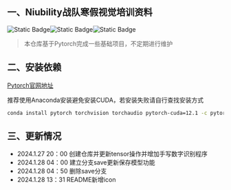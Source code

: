 ## 一、Niubility战队寒假视觉培训资料

![Static Badge](https://img.shields.io/badge/Pytorch-v2.0.1_-red)![Static Badge](https://img.shields.io/badge/Jupyter_Notebook_-red)![Static Badge](https://img.shields.io/badge/Python-v3.10_-blue)

> 本仓库基于Pytorch完成一些基础项目，不定期进行维护

## 二、安装依赖

[Pytorch官网地址](https://pytorch.org/)

推荐使用Anaconda安装避免安装CUDA，若安装失败请自行查找安装方式

```bash
conda install pytorch torchvision torchaudio pytorch-cuda=12.1 -c pytorch -c nvidia
```

## 三、更新情况

- 2024.1.27 20：00 创建仓库并更新tensor操作并增加手写数字识别程序
- 2024.1.28 04：00 建立分支save更新保存模型功能
- 2024.1.28 04：50 删除save分支
- 2024.1.28 13：31 README新增icon

